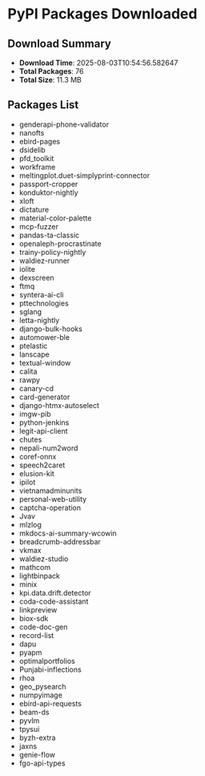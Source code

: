 # PyPI Packages Downloaded

## Download Summary
- **Download Time**: 2025-08-03T10:54:56.582647
- **Total Packages**: 76
- **Total Size**: 11.3 MB

## Packages List
- genderapi-phone-validator
- nanofts
- ebird-pages
- dsidelib
- pfd_toolkit
- workframe
- meltingplot.duet-simplyprint-connector
- passport-cropper
- konduktor-nightly
- xloft
- dictature
- material-color-palette
- mcp-fuzzer
- pandas-ta-classic
- openaleph-procrastinate
- trainy-policy-nightly
- waldiez-runner
- iolite
- dexscreen
- ftmq
- syntera-ai-cli
- pttechnologies
- sglang
- letta-nightly
- django-bulk-hooks
- automower-ble
- ptelastic
- lanscape
- textual-window
- calita
- rawpy
- canary-cd
- card-generator
- django-htmx-autoselect
- imgw-pib
- python-jenkins
- legit-api-client
- chutes
- nepali-num2word
- coref-onnx
- speech2caret
- elusion-kit
- ipilot
- vietnamadminunits
- personal-web-utility
- captcha-operation
- Jvav
- mlzlog
- mkdocs-ai-summary-wcowin
- breadcrumb-addressbar
- vkmax
- waldiez-studio
- mathcom
- lightbinpack
- minix
- kpi.data.drift.detector
- coda-code-assistant
- linkpreview
- biox-sdk
- code-doc-gen
- record-list
- dapu
- pyapm
- optimalportfolios
- Punjabi-inflections
- rhoa
- geo_pysearch
- numpyimage
- ebird-api-requests
- beam-ds
- pyvlm
- tpysui
- byzh-extra
- jaxns
- genie-flow
- fgo-api-types
